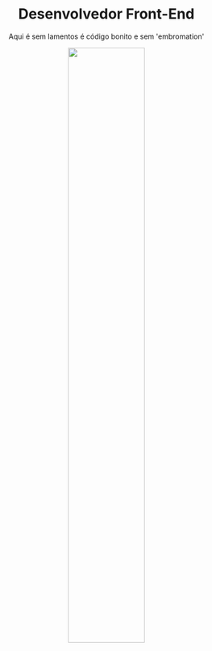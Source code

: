 <h1 align="center">Desenvolvedor Front-End</h1>
<p align="center">Aqui é sem lamentos é código bonito e sem 'embromation'</p> 
<div  align="center" style="margin-bottom:100px">
  <img width=55% align="center"  src="https://github-readme-streak-stats.herokuapp.com?user=lamentavelman&theme=radical&mode=weekly" />
</div>
<!--
**lamentavelman/lamentavelman** is a ✨ _special_ ✨ repository because its `README.md` (this file) appears on your GitHub profile.

Here are some ideas to get you started:

- 🔭 I’m currently working on ...
- 🌱 I’m currently learning ...
- 👯 I’m looking to collaborate on ...
- 🤔 I’m looking for help with ...
- 💬 Ask me about ...
- 📫 How to reach me: ...
- 😄 Pronouns: ...
- ⚡ Fun fact: ...
-->
